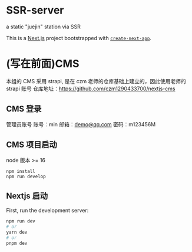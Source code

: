 # SSR-server

a static "juejin" station via SSR

This is a [Next.js](https://nextjs.org/) project bootstrapped with [`create-next-app`](https://github.com/vercel/next.js/tree/canary/packages/create-next-app).

# (写在前面)CMS

本组的 CMS 采用 strapi, 是在 czm 老师的仓库基础上建立的，因此使用老师的 strapi 账号
仓库地址：https://github.com/czm1290433700/nextjs-cms

## CMS 登录

管理员账号
账号：min
邮箱：demo@qq.com
密码：m123456M

## CMS 项目启动

node 版本 >= 16

```
npm install
npm run develop
```

## Nextjs 启动

First, run the development server:

```bash
npm run dev
# or
yarn dev
# or
pnpm dev
```
